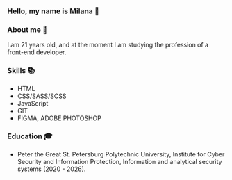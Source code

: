 ### Hello, my name is Milana 👋

### About me 💬
I am 21 years old, and at the moment I am studying the profession of a front-end developer.

### Skills 📚
- HTML
- CSS/SASS/SCSS
- JavaScript
- GIT
- FIGMA, ADOBE PHOTOSHOP

### Education 🎓
- Peter the Great St. Petersburg Polytechnic University,  Institute for Cyber Security and Information Protection, Information and analytical security systems (2020 - 2026).


